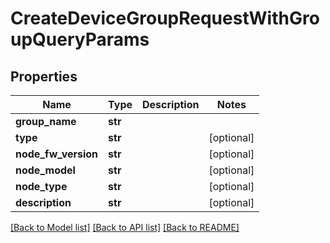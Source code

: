 # CreateDeviceGroupRequestWithGroupQueryParams

## Properties
Name | Type | Description | Notes
------------ | ------------- | ------------- | -------------
**group_name** | **str** |  | 
**type** | **str** |  | [optional] 
**node_fw_version** | **str** |  | [optional] 
**node_model** | **str** |  | [optional] 
**node_type** | **str** |  | [optional] 
**description** | **str** |  | [optional] 

[[Back to Model list]](../README.md#documentation-for-models) [[Back to API list]](../README.md#documentation-for-api-endpoints) [[Back to README]](../README.md)

